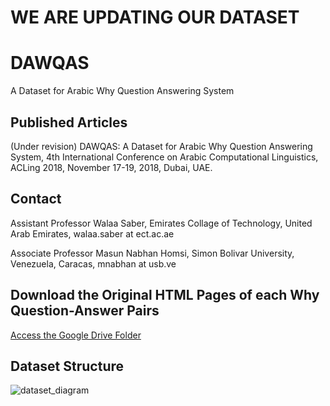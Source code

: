 # WE ARE UPDATING OUR DATASET

# DAWQAS
A Dataset for Arabic Why Question Answering System

## Published Articles
(Under revision) DAWQAS: A Dataset for Arabic Why Question Answering System, 4th International Conference on Arabic Computational Linguistics, ACLing 2018, November 17-19, 2018, Dubai, UAE.

## Contact
Assistant Professor Walaa Saber, Emirates Collage of Technology, United Arab Emirates, walaa.saber at ect.ac.ae

Associate Professor Masun Nabhan Homsi, Simon Bolivar University, Venezuela, Caracas, mnabhan at usb.ve

## Download the Original HTML Pages of each Why Question-Answer Pairs
[Access the Google Drive Folder](https://drive.google.com/drive/u/2/folders/1EU23VzLIzBVKbd4yw5REvPn_H7CqgWfD?ogsrc=32)

## Dataset Structure
![dataset_diagram](https://user-images.githubusercontent.com/4822108/43049776-71796bfc-8dcb-11e8-8690-491d33f861ee.png)
